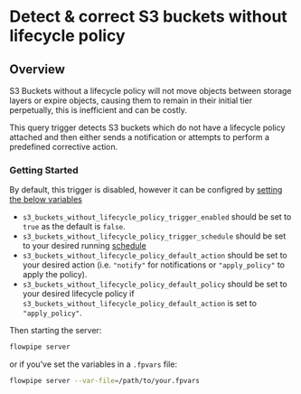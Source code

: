 # Detect & correct S3 buckets without lifecycle policy

## Overview

S3 Buckets without a lifecycle policy will not move objects between storage layers or expire objects, causing them to remain in their initial tier perpetually, this is inefficient and can be costly.

This query trigger detects S3 buckets which do not have a lifecycle policy attached and then either sends a notification or attempts to perform a predefined corrective action.

### Getting Started

By default, this trigger is disabled, however it can be configred by [setting the below variables](https://flowpipe.io/docs/build/mod-variables#passing-input-variables)
- `s3_buckets_without_lifecycle_policy_trigger_enabled` should be set to `true` as the default is `false`.
- `s3_buckets_without_lifecycle_policy_trigger_schedule` should be set to your desired running [schedule](https://flowpipe.io/docs/flowpipe-hcl/trigger/schedule#more-examples)
- `s3_buckets_without_lifecycle_policy_default_action` should be set to your desired action (i.e. `"notify"` for notifications or `"apply_policy"` to apply the policy).
- `s3_buckets_without_lifecycle_policy_default_policy` should be set to your desired lifecycle policy if `s3_buckets_without_lifecycle_policy_default_action` is set to `"apply_policy"`.

Then starting the server:
```sh
flowpipe server
```

or if you've set the variables in a `.fpvars` file:
```sh
flowpipe server --var-file=/path/to/your.fpvars
```
<!-- TODO: Determine if we need to elaborate on the flowpipe.db caching difference vs pipeline approach -->